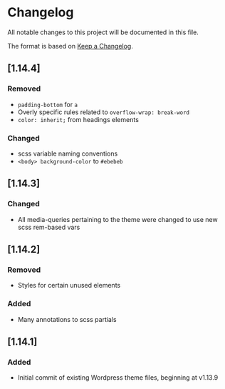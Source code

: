 # Changelog
All notable changes to this project will be documented in this file.

The format is based on [Keep a Changelog](https://keepachangelog.com/en/1.0.0/).

## [1.14.4]
### Removed
- `padding-bottom` for `a`
- Overly specific rules related to `overflow-wrap: break-word`
- `color: inherit;` from headings elements
### Changed
- scss variable naming conventions
- `<body> background-color` to `#ebebeb`

## [1.14.3]
### Changed
- All media-queries pertaining to the theme were changed to use new scss rem-based vars

## [1.14.2]
### Removed
- Styles for certain unused elements
### Added
- Many annotations to scss partials

## [1.14.1]
### Added
- Initial commit of existing Wordpress theme files, beginning at v1.13.9
